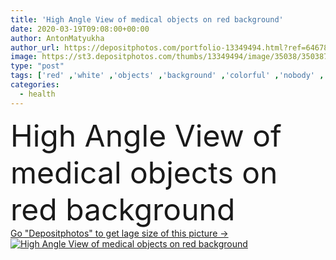 ```yaml
---
title: 'High Angle View of medical objects on red background'
date: 2020-03-19T09:08:00+00:00
author: AntonMatyukha
author_url: https://depositphotos.com/portfolio-13349494.html?ref=64678756
image: https://st3.depositphotos.com/thumbs/13349494/image/35038/350387588/api_thumb_450.jpg?forcejpeg=true
type: "post"
tags: ['red' ,'white' ,'objects' ,'background' ,'colorful' ,'nobody' ,'bright' ,'equipment' ,'health' ,'healthcare' ,'medical' ,'spray' ,'stethoscope' ,'syringe' ,'thermometer' ,'Medicare' ,'ampule' ,'tourniquet' ,'Sphygmomanometer' ,'High Angle View' ,'copy space' ,'Studio Shot' ,'no people' ,'Asthma Inhaler' ,'tongue depressor' ,'glucose meter' ]
categories: 
  - health
---
```

<div aling="center">
            <font size="60"> High Angle View of medical objects on red background</font>   
</div>
<div>
    <a href='https://depositphotos.com/350387588/stock-photo-high-angle-view-medical-objects.html?ref=64678756' target=_blank > Go "Depositphotos" to get lage size of this picture ->
        <img href='https://depositphotos.com/350387588/stock-photo-high-angle-view-medical-objects.html?ref=64678756' src='https://st3.depositphotos.com/13349494/35038/i/950/depositphotos_350387588-stock-photo-high-angle-view-medical-objects.jpg?forcejpeg=true' alt='High Angle View of medical objects on red background' >
    </a>
</div>

